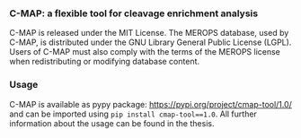 ### C-MAP: a flexible tool for cleavage enrichment analysis

C-MAP is released under the MIT License.
The MEROPS database, used by C-MAP, is distributed under the GNU Library General Public License (LGPL). Users of C-MAP must also comply with the terms of the MEROPS license when redistributing or modifying database content.

### Usage

C-MAP is available as pypy package: https://pypi.org/project/cmap-tool/1.0/ and can be imported using `pip install cmap-tool==1.0`.
All further information about the usage can be found in the thesis.

